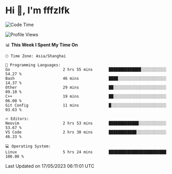 # Hi 👋, I'm fffzlfk

<!--START_SECTION:waka-->
![Code Time](http://img.shields.io/badge/Code%20Time-208%20hrs%2053%20mins-blue)

![Profile Views](http://img.shields.io/badge/Profile%20Views-1-blue)

📊 **This Week I Spent My Time On** 

```text
🕑︎ Time Zone: Asia/Shanghai

💬 Programming Languages: 
Go                       2 hrs 55 mins       ██████████████░░░░░░░░░░░   54.27 % 
Bash                     46 mins             ████░░░░░░░░░░░░░░░░░░░░░   14.37 % 
Other                    29 mins             ██░░░░░░░░░░░░░░░░░░░░░░░   09.10 % 
C++                      19 mins             ██░░░░░░░░░░░░░░░░░░░░░░░   06.00 % 
Git Config               11 mins             █░░░░░░░░░░░░░░░░░░░░░░░░   03.63 % 

🔥 Editors: 
Neovim                   2 hrs 53 mins       █████████████░░░░░░░░░░░░   53.67 % 
VS Code                  2 hrs 30 mins       ████████████░░░░░░░░░░░░░   46.33 % 

💻 Operating System: 
Linux                    5 hrs 24 mins       █████████████████████████   100.00 % 
```


 Last Updated on 17/05/2023 06:11:01 UTC
<!--END_SECTION:waka-->
